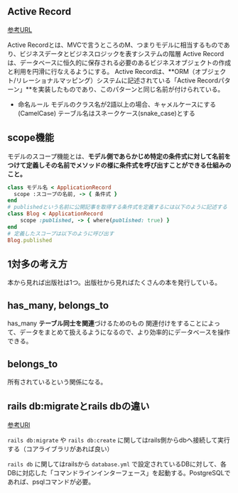 ## Active Record

[参考URL](https://railsguides.jp/active_record_basics.html)

Active Recordとは、MVCで言うところのM、つまりモデルに相当するものであり、ビジネスデータとビジネスロジックを表すシステムの階層
Active Recordは、データベースに恒久的に保存される必要のあるビジネスオブジェクトの作成と利用を円滑に行なえるようにする。
Active Recordは、**ORM（オブジェクト/リレーショナルマッピング）システムに記述されている「Active Recordパターン」**を実装したものであり、このパターンと同じ名前が付けられている。

- 命名ルール
モデルのクラス名が2語以上の場合、キャメルケースにする(CamelCase)
テーブル名はスネークケース(snake_case)とする

## scope機能

モデルのスコープ機能とは、**モデル側であらかじめ特定の条件式に対して名前をつけて定義しその名前でメソッドの様に条件式を呼び出すことができる仕組みのこと。**

```ruby
class モデル名 < ApplicationRecord
  scope :スコープの名前, -> { 条件式 }
end
# publishedという名前に公開記事を取得する条件式を定義するには以下のように記述する
class Blog < ApplicationRecord
    scope :published, -> { where(published: true) }
end
# 定義したスコープは以下のように呼び出す
Blog.published
```

## 1対多の考え方

本から見れば出版社は1つ。出版社から見ればたくさんの本を発行している。

## has_many, belongs_to

has_many
**テーブル同士を関連**づけるためのもの
関連付けをすることによって、データをまとめて扱えるようになるので、より効率的にデータベースを操作できる。

## belongs_to

所有されているという関係になる。

## rails db:migrateとrails dbの違い

[参考URl](https://teratail.com/questions/157411)

`rails db:migrate` や `rails db:create` に関してはrails側からdbへ接続して実行する（コアライブラリがあれば良い）

`rails db` に関してはrailsから `database.yml` で設定されているDBに対して、各DBに対応した「コマンドラインインターフェース」を起動する。PostgreSQLであれば、psqlコマンドが必要。
